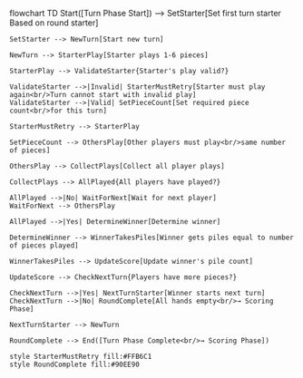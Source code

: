flowchart TD
    Start([Turn Phase Start]) --> SetStarter[Set first turn starter<br/>Based on round starter]
    
    SetStarter --> NewTurn[Start new turn]
    
    NewTurn --> StarterPlay[Starter plays 1-6 pieces]
    
    StarterPlay --> ValidateStarter{Starter's play valid?}
    
    ValidateStarter -->|Invalid| StarterMustRetry[Starter must play again<br/>Turn cannot start with invalid play]
    ValidateStarter -->|Valid| SetPieceCount[Set required piece count<br/>for this turn]
    
    StarterMustRetry --> StarterPlay
    
    SetPieceCount --> OthersPlay[Other players must play<br/>same number of pieces]
    
    OthersPlay --> CollectPlays[Collect all player plays]
    
    CollectPlays --> AllPlayed{All players have played?}
    
    AllPlayed -->|No| WaitForNext[Wait for next player]
    WaitForNext --> OthersPlay
    
    AllPlayed -->|Yes| DetermineWinner[Determine winner]
    
    DetermineWinner --> WinnerTakesPiles[Winner gets piles equal to number of pieces played]
    
    WinnerTakesPiles --> UpdateScore[Update winner's pile count]
    
    UpdateScore --> CheckNextTurn{Players have more pieces?}
    
    CheckNextTurn -->|Yes| NextTurnStarter[Winner starts next turn]
    CheckNextTurn -->|No| RoundComplete[All hands empty<br/>→ Scoring Phase]
    
    NextTurnStarter --> NewTurn
    
    RoundComplete --> End([Turn Phase Complete<br/>→ Scoring Phase])
    
    style StarterMustRetry fill:#FFB6C1
    style RoundComplete fill:#90EE90